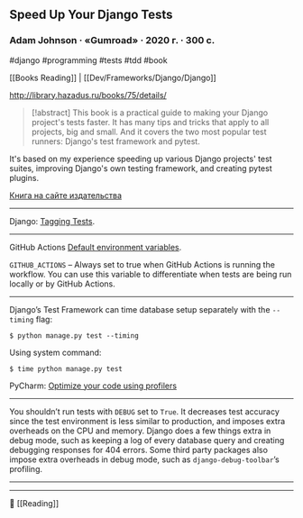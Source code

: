 ## Speed Up Your Django Tests

### Adam Johnson · «Gumroad» · 2020 г. · 300 с.

#django #programming #tests #tdd #book 

[[Books Reading]] | [[Dev/Frameworks/Django/Django]]

http://library.hazadus.ru/books/75/details/

> [!abstract]
> This book is a practical guide to making your Django project's tests faster. It has many tips and tricks that apply to all projects, big and small. And it covers the two most popular test runners: Django's test framework and pytest.
>
It's based on my experience speeding up various Django projects' test suites, improving Django's own testing framework, and creating pytest plugins.
>
[Книга на сайте издательства](https://adamchainz.gumroad.com/l/suydt)

----

Django: [Tagging Tests](https://docs.djangoproject.com/en/3.2/topics/testing/tools/#tagging-tests).

----

GitHub Actions [Default environment variables](https://docs.github.com/en/actions/learn-github-actions/variables#default-environment-variables).

`GITHUB_ACTIONS` – Always set to true when GitHub Actions is running the workflow. You can use this variable to differentiate when tests are being run locally or by GitHub Actions.

----

Django’s Test Framework can time database setup separately with the `--timing` flag:
```
$ python manage.py test --timing
```
Using system command:
```
$ time python manage.py test
```

PyCharm: [Optimize your code using profilers](https://www.jetbrains.com/help/pycharm/profiler.html)

----

You shouldn’t run tests with `DEBUG` set to `True`.
It decreases test accuracy since the test environment is less similar to production, and imposes extra overheads on the CPU and memory. Django does a few things extra in debug mode, such as keeping a log of every database query and creating debugging responses for 404 errors. Some third party packages also impose extra overheads in debug mode, such as `django-debug-toolbar`’s profiling.

----


----
📂 [[Reading]]